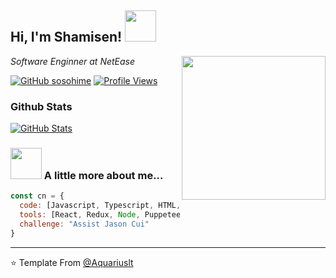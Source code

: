 <h2> Hi, I'm Shamisen! <img src="https://media.giphy.com/media/mGcNjsfWAjY5AEZNw6/giphy.gif" width="50"></h2>
<img align='right' src="https://img1.picmix.com/output/stamp/normal/5/4/3/6/316345_8f287.gif" width="230">
<p><em>Software Enginner at NetEase</em></p>

[![GitHub sosohime](https://img.shields.io/github/followers/sosohime?label=follow&style=social)](https://github.com/sosohime)
[![Profile Views](https://komarev.com/ghpvc/?username=sosohime)](https://github.com/sosohime)

### Github Stats

[![GitHub Stats](https://github-readme-stats.vercel.app/api?username=sosohime&show_icons=true&count_private=true)](https://github.com/sosohime)

### <img src="https://media.giphy.com/media/VgCDAzcKvsR6OM0uWg/giphy.gif" width="50"> A little more about me...  

```javascript
const cn = {
  code: [Javascript, Typescript, HTML, CSS],
  tools: [React, Redux, Node, Puppeteer, Jest, PS],
  challenge: "Assist Jason Cui"
}
```

---

⭐️ Template From [@Aquariuslt](https://github.com/Aquariuslt)
